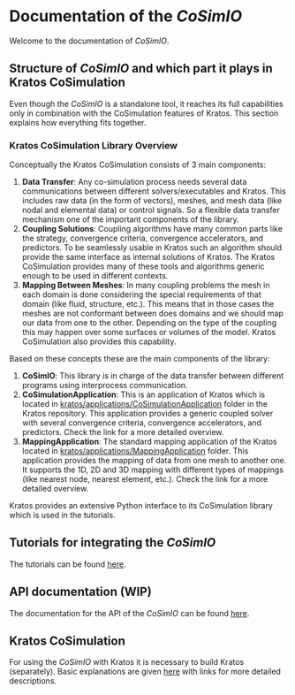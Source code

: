 # Documentation of the _CoSimIO_

Welcome to the documentation of _CoSimIO_.

## Structure of _CoSimIO_ and which part it plays in Kratos CoSimulation
Even though the _CoSimIO_ is a standalone tool, it reaches its full capabilities only in combination with the CoSimulation features of Kratos. This section explains how everything fits together.

### Kratos CoSimulation Library Overview
Conceptually the Kratos CoSimulation consists of 3 main components:
1. **Data Transfer**: Any co-simulation process needs several data communications between different solvers/executables and Kratos. This includes raw data (in the form of vectors), meshes, and mesh data (like nodal and elemental data) or control signals. So a flexible data transfer mechanism one of the important components of the library.
2. **Coupling Solutions**: Coupling algorithms have many common parts like the strategy, convergence criteria, convergence accelerators, and predictors. To be seamlessly usable in Kratos such an algorithm should provide the same interface as internal solutions of Kratos. The Kratos CoSimulation provides many of these tools and algorithms generic enough to be used in different contexts.
3. **Mapping Between Meshes**: In many coupling problems the mesh in each domain is done considering the special requirements of that domain (like fluid, structure, etc.). This means that in those cases the meshes are not conformant between does domains and we should map our data from one to the other. Depending on the type of the coupling this may happen over some surfaces or volumes of the model. Kratos CoSimulation also provides this capability.

Based on these concepts these are the main components of the library:
1. **CoSimIO**: This library is in charge of the data transfer between different programs using interprocess communication.
2. **CoSimulationApplication**: This is an application of Kratos which is located in [kratos/applications/CoSimulationApplication](https://github.com/KratosMultiphysics/Kratos/tree/master/applications/CoSimulationApplication) folder in the Kratos repository. This application provides a generic coupled solver with several convergence criteria, convergence accelerators, and predictors. Check the link for a more detailed overview.
3. **MappingApplication**: The standard mapping application of the Kratos located in [kratos/applications/MappingApplication](https://github.com/KratosMultiphysics/Kratos/tree/master/applications/MappingApplication) folder. This application provides the mapping of data from one mesh to another one. It supports the 1D, 2D and 3D mapping with different types of mappings (like nearest node, nearest element, etc.). Check the link for a more detailed overview.

Kratos provides an extensive Python interface to its CoSimulation library which is used in the tutorials.


## Tutorials for integrating the _CoSimIO_
The tutorials can be found [here](tutorials/README.md).

## API documentation (WIP)
The documentation for the API of the _CoSimIO_ can be found [here](api_docs/README.md).

## Kratos CoSimulation
For using the _CoSimIO_ with Kratos it is necessary to build Kratos (separately). Basic explanations are given [here](kratos_build.md) with links for more detailed descriptions.






<!--


# Testing
[cpp](cpp/README.md)




## Welcome to GitHub Pages

You can use the [editor on GitHub](https://github.com/KratosMultiphysics/CoSimIO/edit/docs-improvement/docs/index.md) to maintain and preview the content for your website in Markdown files.

Whenever you commit to this repository, GitHub Pages will run [Jekyll](https://jekyllrb.com/) to rebuild the pages in your site, from the content in your Markdown files.

### Markdown

Markdown is a lightweight and easy-to-use syntax for styling your writing. It includes conventions for

```markdown
Syntax highlighted code block

# Header 1
## Header 2
### Header 3

- Bulleted
- List

1. Numbered
2. List

**Bold** and _Italic_ and `Code` text

[Link](url) and ![Image](src)
```

For more details see [GitHub Flavored Markdown](https://guides.github.com/features/mastering-markdown/).

### Jekyll Themes

Your Pages site will use the layout and styles from the Jekyll theme you have selected in your [repository settings](https://github.com/KratosMultiphysics/CoSimIO/settings/pages). The name of this theme is saved in the Jekyll `_config.yml` configuration file.

### Support or Contact

Having trouble with Pages? Check out our [documentation](https://docs.github.com/categories/github-pages-basics/) or [contact support](https://support.github.com/contact) and we’ll help you sort it out. -->
